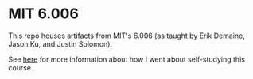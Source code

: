 # MIT 6.006

This repo houses artifacts from MIT's 6.006 (as taught by Erik Demaine, Jason Ku, and Justin Solomon).

See [here](https://rdayabhai.notion.site/18fa7e65c37747fd8b1cdc730afa5347?v=b5c9919a7bc14e28b52eb830ec12eab3) for more information about how I went about self-studying this course.
